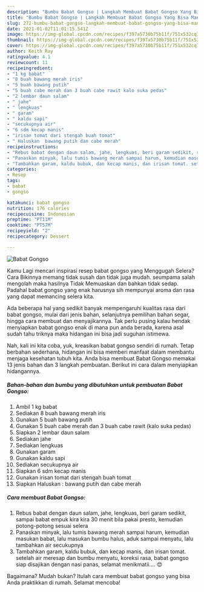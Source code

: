 ```yaml
---
description: "Bumbu Babat Gongso | Langkah Membuat Babat Gongso Yang Bisa Manjain Lidah"
title: "Bumbu Babat Gongso | Langkah Membuat Babat Gongso Yang Bisa Manjain Lidah"
slug: 272-bumbu-babat-gongso-langkah-membuat-babat-gongso-yang-bisa-manjain-lidah
date: 2021-01-02T11:01:15.541Z
image: https://img-global.cpcdn.com/recipes/f397a5730b75b11f/751x532cq70/babat-gongso-foto-resep-utama.jpg
thumbnail: https://img-global.cpcdn.com/recipes/f397a5730b75b11f/751x532cq70/babat-gongso-foto-resep-utama.jpg
cover: https://img-global.cpcdn.com/recipes/f397a5730b75b11f/751x532cq70/babat-gongso-foto-resep-utama.jpg
author: Keith Ray
ratingvalue: 4.1
reviewcount: 11
recipeingredient:
- "1 kg babat"
- "8 buah bawang merah iris"
- "5 buah bawang putih"
- "5 buah cabe merah dan 3 buah cabe rawit kalo suka pedas"
- "2 lembar daun salam"
- " jahe"
- " lengkuas"
- " garam"
- " kaldu sapi"
- "secukupnya air"
- "6 sdm kecap manis"
- "irisan tomat dari stengah buah tomat"
- " Haluskan  bawang putih dan cabe merah"
recipeinstructions:
- "Rebus babat dengan daun salam, jahe, lengkuas, beri garam sedikit, sampai babat empuk kira kira 30 menit bila pakai presto, kemudian potong-potong sesuai selera"
- "Panaskan minyak, lalu tumis bawang merah sampai harum, kemudian masukan babat, lalu masukan bumbu halus, aduk sampai menyatu, lalu tambahkan air secukupnya"
- "Tambahkan garam, kaldu bubuk, dan kecap manis, dan irisan tomat. setelah air meresap dan bumbu menyatu, koreksi rasa, babat gongso siap disajikan dengan nasi panas, selamat menikmatii.... 😍"
categories:
- Resep
tags:
- babat
- gongso

katakunci: babat gongso 
nutrition: 176 calories
recipecuisine: Indonesian
preptime: "PT11M"
cooktime: "PT57M"
recipeyield: "2"
recipecategory: Dessert

---
```



![Babat Gongso](https://img-global.cpcdn.com/recipes/f397a5730b75b11f/751x532cq70/babat-gongso-foto-resep-utama.jpg)

Kamu Lagi mencari inspirasi resep babat gongso yang Menggugah Selera? Cara Bikinnya memang tidak susah dan tidak juga mudah. seumpama salah mengolah maka hasilnya Tidak Memuaskan dan bahkan tidak sedap. Padahal babat gongso yang enak harusnya sih mempunyai aroma dan rasa yang dapat memancing selera kita.

Ada beberapa hal yang sedikit banyak mempengaruhi kualitas rasa dari babat gongso, mulai dari jenis bahan, selanjutnya pemilihan bahan segar, hingga cara membuat dan menyajikannya. Tak perlu pusing kalau hendak menyiapkan babat gongso enak di mana pun anda berada, karena asal sudah tahu triknya maka hidangan ini bisa jadi suguhan istimewa.




Nah, kali ini kita coba, yuk, kreasikan babat gongso sendiri di rumah. Tetap berbahan sederhana, hidangan ini bisa memberi manfaat dalam membantu menjaga kesehatan tubuh kita. Anda bisa membuat Babat Gongso memakai 13 jenis bahan dan 3 langkah pembuatan. Berikut ini cara dalam menyiapkan hidangannya.

<!--inarticleads1-->

##### Bahan-bahan dan bumbu yang dibutuhkan untuk pembuatan Babat Gongso:

1. Ambil 1 kg babat
1. Sediakan 8 buah bawang merah iris
1. Gunakan 5 buah bawang putih
1. Gunakan 5 buah cabe merah dan 3 buah cabe rawit (kalo suka pedas)
1. Siapkan 2 lembar daun salam
1. Sediakan  jahe
1. Sediakan  lengkuas
1. Gunakan  garam
1. Gunakan  kaldu sapi
1. Sediakan secukupnya air
1. Siapkan 6 sdm kecap manis
1. Gunakan irisan tomat dari stengah buah tomat
1. Siapkan  Haluskan : bawang putih dan cabe merah




<!--inarticleads2-->

##### Cara membuat Babat Gongso:

1. Rebus babat dengan daun salam, jahe, lengkuas, beri garam sedikit, sampai babat empuk kira kira 30 menit bila pakai presto, kemudian potong-potong sesuai selera
1. Panaskan minyak, lalu tumis bawang merah sampai harum, kemudian masukan babat, lalu masukan bumbu halus, aduk sampai menyatu, lalu tambahkan air secukupnya
1. Tambahkan garam, kaldu bubuk, dan kecap manis, dan irisan tomat. setelah air meresap dan bumbu menyatu, koreksi rasa, babat gongso siap disajikan dengan nasi panas, selamat menikmatii.... 😍




Bagaimana? Mudah bukan? Itulah cara membuat babat gongso yang bisa Anda praktikkan di rumah. Selamat mencoba!
